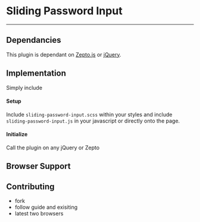 # Sliding Password Input

- - -

## Dependancies

This plugin is dependant on [Zepto.js](http://zeptojs.com/) or [jQuery](http://jquery.com/).

## Implementation

Simply include

#### Setup

Include `sliding-password-input.scss` within your styles and include `sliding-password-input.js` in your javascript or directly onto the page.

#### Initialize

Call the plugin on any jQuery or Zepto 


## Browser Support


## Contributing

- fork
- follow guide and exisiting
- latest two browsers
